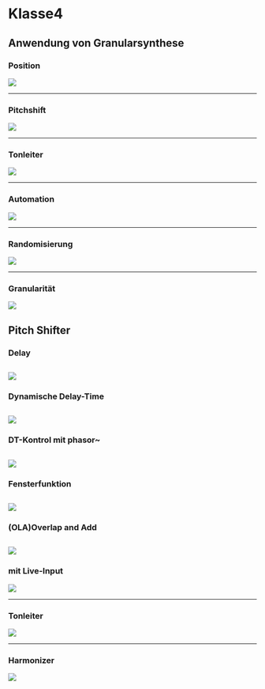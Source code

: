 # Klasse4


## Anwendung von Granularsynthese

### Position
![](Klasse4/png/gra1.png)

---
### Pitchshift
![](Klasse4/png/gra2.png)

---
### Tonleiter
![](Klasse4/png/gra3.png)

---
### Automation
![](Klasse4/png/gra4.png)

---
### Randomisierung
![](Klasse4/png/gra5.png)

---
### Granularität

![](Klasse4/png/gra6.png)

## Pitch Shifter


### Delay
![](Klasse4/png/pitchshifter1.png)
---
### Dynamische Delay-Time
![](Klasse4/png/pitchshifter2.png)
---
### DT-Kontrol mit phasor~
![](Klasse4/png/pitchshifter3.png)
---
### Fensterfunktion
![](Klasse4/png/pitchshifter4.png)
---
### (OLA)Overlap and Add
![](Klasse4/png/pitchshifter5.png)
---
### mit Live-Input
![](Klasse4/png/pitchshifter6.png)

---
### Tonleiter
![](Klasse4/png/pitchsfhiter7.png)

---
###  Harmonizer
![](Klasse4/png/pitchshifter8/png)


